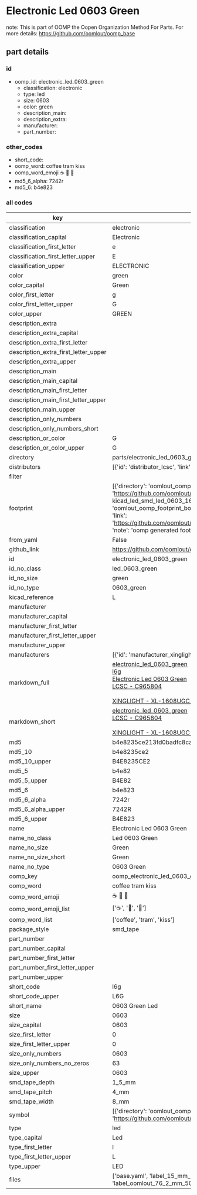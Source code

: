 # Electronic Led 0603 Green  

note: This is part of OOMP the Oopen Organization Method For Parts. For more details: https://github.com/oomlout/oomp_base

##  part details





### id
* oomp_id: electronic_led_0603_green
  * classification: electronic
  * type: led
  * size: 0603
  * color: green
  * description_main: 
  * description_extra: 
  * manufacturer: 
  * part_number: 

### other_codes
* short_code: 
* oomp_word: coffee tram kiss
* oomp_word_emoji :coffee: :tram: :kiss:
* md5_6_alpha: 7242r
* md5_6: b4e823

### all codes 
| key | value |  
| --- | --- |  
| classification | electronic |  
| classification_capital | Electronic |  
| classification_first_letter | e |  
| classification_first_letter_upper | E |  
| classification_upper | ELECTRONIC |  
| color | green |  
| color_capital | Green |  
| color_first_letter | g |  
| color_first_letter_upper | G |  
| color_upper | GREEN |  
| description_extra |  |  
| description_extra_capital |  |  
| description_extra_first_letter |  |  
| description_extra_first_letter_upper |  |  
| description_extra_upper |  |  
| description_main |  |  
| description_main_capital |  |  
| description_main_first_letter |  |  
| description_main_first_letter_upper |  |  
| description_main_upper |  |  
| description_only_numbers |  |  
| description_only_numbers_short |   |  
| description_or_color | G  |  
| description_or_color_upper | G  |  
| directory | parts/electronic_led_0603_green |  
| distributors | [{'id': 'distributor_lcsc', 'link': 'https://lcsc.com/product-detail/C965804.html', 'name': 'LCSC', 'part_number': 'C965804'}] |  
| filter |  |  
| footprint | [{'directory': 'oomlout_oomp_footprint_bot/footprints/kicad_led_smd_led_0603_1608metric//working/working.kicad_mod', 'index': 0, 'link': 'https://github.com/oomlout/oomlout_oomp_footprint_bot/tree/main/foootprntss/kicad_led_smd_led_0603_1608metric', 'note': 'source footprint kicad_led_smd_led_0603_1608metric', 'oomp_key': 'oomp_kicad_led_smd_led_0603_1608metric'}, {'directory': 'oomlout_oomp_footprint_bot/footprints/oomlout_oomlout_oomp_part_footprints_l6g_electronic_led_0603_green//working/working.kicad_mod', 'index': 1, 'link': 'https://github.com/oomlout/oomlout_oomp_footprint_bot/tree/main/foootprntss/oomlout_oomlout_oomp_part_footprints_l6g_electronic_led_0603_green', 'note': 'oomp generated footprint', 'oomp_key': 'oomp_oomlout_oomlout_oomp_part_footprints_l6g_electronic_led_0603_green'}] |  
| from_yaml | False |  
| github_link | https://github.com/oomlout/oomlout_oomp_part_src/tree/main/parts/electronic_led_0603_green/working |  
| id | electronic_led_0603_green |  
| id_no_class | led_0603_green |  
| id_no_size | green |  
| id_no_type | 0603_green |  
| kicad_reference | L |  
| manufacturer |  |  
| manufacturer_capital |  |  
| manufacturer_first_letter |  |  
| manufacturer_first_letter_upper |  |  
| manufacturer_upper |  |  
| manufacturers | [{'id': 'manufacturer_xinglight', 'link': '', 'name': 'XINGLIGHT', 'part_number': 'XL-1608UGC-04'}] |  
| markdown_full | [electronic_led_0603_green](https://github.com/oomlout/oomlout_oomp_part_src/tree/main/parts/electronic_led_0603_green/working)<br>[l6g](https://github.com/oomlout/oomlout_oomp_part_src/tree/main/parts/electronic_led_0603_green/working)<br>[Electronic Led 0603 Green](https://github.com/oomlout/oomlout_oomp_part_src/tree/main/parts/electronic_led_0603_green/working)<br>[LCSC - C965804<br>](https://lcsc.com/product-detail/C965804.html)<br>[XINGLIGHT - XL-1608UGC-04]() [(L)  ](https://www.lcsc.com/search?q=XL-1608UGC-04)[(D)  ](https://www.digikey.com/en/products?keywords=XL-1608UGC-04)[(M)  ](https://www.mouser.com/Search/Refine?Keyword=XL-1608UGC-04)[(N)  ](https://www.newark.com/search?st=XL-1608UGC-04)[(SZ)  ](https://so.szlcsc.com/global.html?k=XL-1608UGC-04)<br> |  
| markdown_short | [electronic_led_0603_green](https://github.com/oomlout/oomlout_oomp_part_src/tree/main/parts/electronic_led_0603_green/working)<br>[LCSC - C965804<br>](https://lcsc.com/product-detail/C965804.html)<br>[XINGLIGHT - XL-1608UGC-04]() |  
| md5 | b4e8235ce213fd0badfc8ca2c6c558de |  
| md5_10 | b4e8235ce2 |  
| md5_10_upper | B4E8235CE2 |  
| md5_5 | b4e82 |  
| md5_5_upper | B4E82 |  
| md5_6 | b4e823 |  
| md5_6_alpha | 7242r |  
| md5_6_alpha_upper | 7242R |  
| md5_6_upper | B4E823 |  
| name | Electronic Led 0603 Green |  
| name_no_class | Led 0603 Green |  
| name_no_size | Green |  
| name_no_size_short | Green |  
| name_no_type | 0603 Green |  
| oomp_key | oomp_electronic_led_0603_green |  
| oomp_word | coffee tram kiss |  
| oomp_word_emoji | :coffee: :tram: :kiss: |  
| oomp_word_emoji_list | [':coffee:', ':tram:', ':kiss:'] |  
| oomp_word_list | ['coffee', 'tram', 'kiss'] |  
| package_style | smd_tape |  
| part_number |  |  
| part_number_capital |  |  
| part_number_first_letter |  |  
| part_number_first_letter_upper |  |  
| part_number_upper |  |  
| short_code | l6g |  
| short_code_upper | L6G |  
| short_name | 0603 Green Led |  
| size | 0603 |  
| size_capital | 0603 |  
| size_first_letter | 0 |  
| size_first_letter_upper | 0 |  
| size_only_numbers | 0603 |  
| size_only_numbers_no_zeros | 63 |  
| size_upper | 0603 |  
| smd_tape_depth | 1_5_mm |  
| smd_tape_pitch | 4_mm |  
| smd_tape_width | 8_mm |  
| symbol | [{'directory': 'oomlout_oomp_symbol_bot/symbols/kicad_device_led//working/working.kicad_sym', 'index': 0, 'link': 'https://github.com/oomlout/oomlout_oomp_symbol_bot/tree/main/symbols/kicad_device_led', 'oomp_key': 'oomp_kicad_device_led'}] |  
| type | led |  
| type_capital | Led |  
| type_first_letter | l |  
| type_first_letter_upper | L |  
| type_upper | LED |  
| files | ['base.yaml', 'label_15_mm_30_mm.pdf', 'label_15_mm_30_mm.svg', 'label_76_2_mm_50_8_mm.pdf', 'label_76_2_mm_50_8_mm.svg', 'label_oomlout_76_2_mm_50_8_mm.pdf', 'label_oomlout_76_2_mm_50_8_mm.svg', 'readme.md', 'working.json', 'working.yaml'] |  

